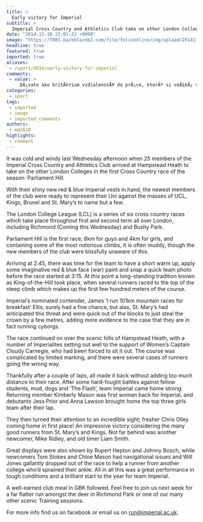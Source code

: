 ```yaml
---
title: >
  Early victory for Imperial
subtitle: >
  Imperial Cross Country and Athletics Club take on other London Colleges and come out on top
date: "2014-11-10 22:01:21 +0000"
image: "https://f001.backblazeb2.com/file/felixonline/img/upload/201411102201-ps3110-olley%20win%20crop.jpg"
headline: true
featured: true
imported: true
aliases:
 - /sport/4834/early-victory-for-imperial
comments:
 - value: >
     DÃ¡vate ako kritÃ©rium vzdialenosÅ¥ do prÃ¡ce, ktorÃº si veÄ¾kÃ¡ vÃ¤ÄÅ¡ina zvoliÅ¥ nemÃ´Å¾e, ale konkrÃ©tny druh dopravy Ã¡no (a/lt-uorotejbus, bicykel, peÅ¡o) a toto sa bodovo nezohÄ¾adÅˆuje. A i keÄ rozumiem filozofii preÄo nie, pri finÃ¡lnom hodnotenÃ­ by pri rovnosti bodov mohol byÅ¥ zvÃ½hodnenÃ½ sÃºÅ¥aÅ¾iaci, ktorÃ½ sa v najvÃ¤ÄÅ¡ej miere prepravoval sÃ¡m. Na tie km sa niekto mÃ´Å¾e pozeraÅ¥ aj cez optiku, Å¾e ekologickejÅ¡Ã­ je predsa ten, kto mÃ¡ prÃ¡cu bliÅ¾Å¡ie a minie na presun menej energie.
categories:
 - sport
tags:
 - imported
 - image
 - imported_comments
authors:
 - md2610
highlights:
 - comment
---
```


It was cold and windy last Wednesday afternoon when 25 members of the Imperial Cross Country and Athletics Club arrived at Hampstead Heath to take on the other London Colleges in the first Cross Country race of the season: Parliament Hill.

With their shiny new red & blue Imperial vests in hand, the newest members of the club were ready to represent their Uni against the masses of UCL, Kings, Brunel and St. Mary’s to name but a few.

The London College League (LCL) is a series of six cross country races which take place throughout first and second term all over London, including Richmond (Coming this Wednesday) and Bushy Park.

Parliament Hill is the first race; 8km for guys and 4km for girls, and containing some of the most notorious climbs, it is often muddy, though the new members of the club were blissfully unaware of this.

Arriving at 2:45, there was time for the team to have a short warm up, apply some imaginative red & blue face (war) paint and snap a quick team photo before the race started at 3:15. At this point a long-standing tradition known as King-of-the-Hill took place, when several runners raced to the top of the steep climb which makes up the first few hundred meters of the course.

Imperial’s nominated contender, James ‘I run 101km mountain races for breakfast’ Ellis, surely had a fine chance, but alas, St. Mary’s had anticipated this threat and were quick out of the blocks to just steal the crown by a few metres, adding more evidence to the case that they are in fact running cyborgs.

The race continued on over the scenic hills of Hampstead Heath, with a number of Imperialites setting out well to the support of Women’s Captain Cloudy Carnegie, who had been forced to sit it out. The course was complicated by limited marking, and there were several cases of runners going the wrong way.

Thankfully after a couple of laps, all made it back without adding too much distance to their race. After some hard-fought battles against fellow students, mud, dogs and ‘The Flash’, team Imperial came home strong. Returning member Kimberly Mason was first woman back for Imperial, and debutants Jess Prior and Anna Lawson brought home the top three girls team after their lap.

They then turned their attention to an incredible sight; fresher Chris Olley coming home in first place! An impressive victory considering the many good runners from St. Mary’s and Kings. Not far behind was another newcomer, Mike Ridley, and old timer Liam Smith.

Great displays were also shown by Rupert Hepton and Johnny Bosch, while newcomers Tom Stokes and Chloe Mason had navigational issues and Will Jones gallantly dropped out of the race to help a runner from another college who’d sprained their ankle. All in all this was a great performance in tough conditions and a brilliant start to the year for team Imperial.

A well-earned club meal in GBK followed. Feel free to join us next week for a far flatter run amongst the deer in Richmond Park or one of our many other scenic Training sessions.

For more info find us on facebook or email us on run@imperial.ac.uk.
